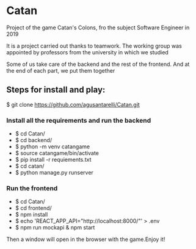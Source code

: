 # Catan
Project of the game Catan's Colons, fro the subject Software Engineer in 2019

It is a project carried out thanks to teamwork. The working group was appointed by professors from the university in which we studied

Some of us take care of the backend and the rest of the frontend. And at the end of each part, we put them together

## Steps for install and play:

$ git clone https://github.com/agusantarelli/Catan.git

### Install all the requirements and run the backend
- $ cd Catan/
- $ cd backend/
- $ python -m venv catangame
- $ source catangame/bin/activate
- $ pip install -r requiements.txt
- $ cd catan/
- $ python manage.py runserver

### Run the frontend 
- $ cd Catan/
- $ cd frontend/
- $ npm install
- $ echo 'REACT_APP_API="http://localhost:8000/"' > .env
- $ npm run mockapi & npm start

Then a window will open in the browser with the game.Enjoy it!

